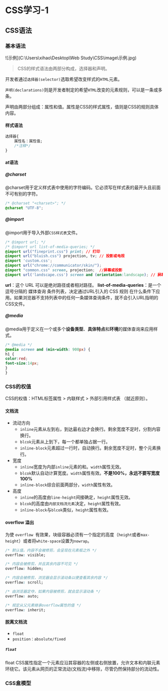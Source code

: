 # CSS学习-1

## CSS语法

### 基本语法

![示例](C:\Users\xihao\Desktop\Web Study\CSS\image\示例.jpg)

> CSS的样式语法由两部分构成，选择器和声明。

开发者通过`选择器(selector)`选取希望改变样式的`HTML`元素。

`声明(declarations)`则是开发者制定的希望`HTML`改变的元素规则，可以是一条或多条。

声明由两部分组成：属性和值。属性是CSS的样式属性，值则是CSS的规则具体内容。

#### 样式语法

```css
选择器{
    属性名：属性值;
    /*注释*/
}
```

#### at语法



##### @charset

@charset用于定义样式表中使用的字符编码。它必须写在样式表的最开头且前面不可有别的字符。

```css
/* @charset "<charset>"; */
@charset "UTF-8";
```



##### @import

@import用于导入外部`CSS样式表`文件。

```css
/* @import url; */
/* @import url list-of-media-queries; */
@import url("fineprint.css") print; // 打印
@import url("bluish.css") projection, tv; // 投影或电视
@import 'custom.css';
@import url("chrome://communicator/skin/");
@import "common.css" screen, projection;  //屏幕或投影
@import url('landscape.css') screen and (orientation:landscape); // 屏幕且横屏
```

**url**：这个 URL 可以是绝对路径或者相对路径。
**list-of-media-queries**：是一个逗号分隔的 媒体查询 条件列表，决定通过URL引入的 CSS 规则 在什么条件下应用。如果浏览器不支持列表中的任何一条媒体查询条件，就不会引入URL指明的CSS文件。



##### @media

@media用于定义在一个或多个**设备类型**、**具体特点**和**环境**的媒体查询来应用样式。

```css
/* @media */
@media screen and (min-width: 900px) {
h1 {
color:red;
font-size:14px;
}
}
```



### CSS的权值



CSS的权值：HTML标签属性 > 内联样式 > 外部引用样式表  （就近原则）。



#### 文档流

- 流动方向
  - `inline`元素从左到右，到达最右边才会换行。剩余宽度不足时，分割内容换行。
  - `blcok`元素从上到下，每一个都单独占据一行。
  - `inline-block`元素超过一行时，自动换行。剩余宽度不足时，整个元素换行。
- 宽度
  - `inline`宽度为内部`inline`元素的和。`width`属性无效。
  - `blcok`默认自动计算宽度。`width`属性有效。**不是100%，永远不要写宽度 100%**
  - `inline-block`综合前面两部分，`width`属性有效。
- 高度
  - `inline`的高度由`line-height`间接确定，`height`属性无效。
  - `blcok`的高度由`内部文档流元素`决定，`height`属性有效。
  - `inline-block`与`blcok`类似，`height`属性有效。

#### overflow 溢出

为使 `overflow `有效果，块级容器必须有一个指定的高度（`height`或者`max-height`）或者将`white-space`设置为`nowrap`。

```css
/* 默认值。内容不会被修剪，会呈现在元素框之外 */
overflow: visible;

/* 内容会被修剪，并且其余内容不可见 */
overflow: hidden;

/* 内容会被修剪，浏览器会显示滚动条以便查看其余内容 */
overflow: scroll;

/* 由浏览器定夺，如果内容被修剪，就会显示滚动条 */
overflow: auto;

/* 规定从父元素继承overflow属性的值 */
overflow: inherit;
```



#### 脱离文档流

- `float`
- `position：absolute/fixed`



##### `float`

float CSS属性指定一个元素应沿其容器的左侧或右侧放置，允许文本和内联元素环绕它。该元素从网页的正常流动(文档流)中移除，尽管仍然保持部分的流动性。

### CSS盒模型



